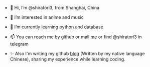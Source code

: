 - 👋 Hi, I’m @shiratori3, from Shanghai, China
- 👀 I’m interested in anime and music
- 🌱 I’m currently learning python and database
- 📫 You can reach me by github or mail [me](mailto:work.zzp1993@gmail.com) or find @shiratori3 in telegram 

- ✨ Also I'm writing my github [blog](https://shiratori3.github.io/) (Written by my native language Chinese), sharing my experience while learning coding.

<!---
shiratori3/shiratori3 is a ✨ special ✨ repository because its `README.md` (this file) appears on your GitHub profile.
You can click the Preview link to take a look at your changes.
--->
